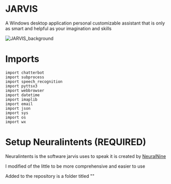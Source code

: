 # JARVIS
A Windows desktop application personal customizable assistant that is only as smart and helpful as your imagination and skills
>
![JARVIS_background](https://user-images.githubusercontent.com/93505099/144152693-f96c9897-da41-4a0d-8340-aeafef0e7b52.jpg)

# Imports
```
import chatterbot
import subprocess
import speech_recognition
import pyttsx3
import webbrowser
import datetime
import imaplib
import email
import json
import sys
import os
import wx
```

# Setup Neuralintents (REQUIRED)
Neuralintents is the software jarvis uses to speak it is created by [NeuralNine](https://github.com/NeuralNine)
>
I modified of the little to be more comprehensive and easier to use
>
Added to the repository is a folder titled ""

